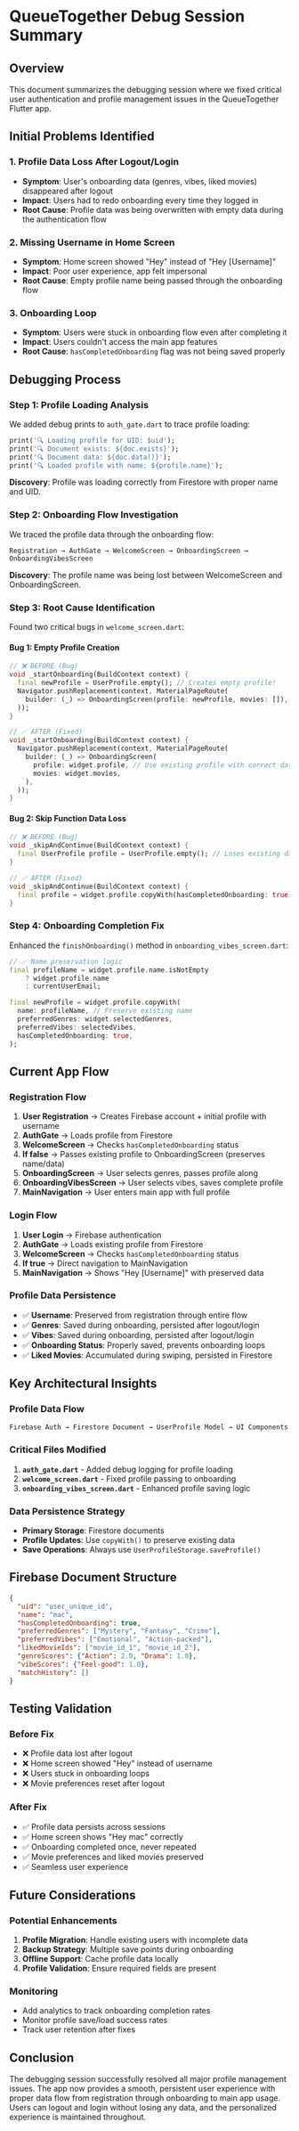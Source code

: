 # QueueTogether Debug Session Summary

## Overview
This document summarizes the debugging session where we fixed critical user authentication and profile management issues in the QueueTogether Flutter app.

## Initial Problems Identified

### 1. Profile Data Loss After Logout/Login
- **Symptom**: User's onboarding data (genres, vibes, liked movies) disappeared after logout
- **Impact**: Users had to redo onboarding every time they logged in
- **Root Cause**: Profile data was being overwritten with empty data during the authentication flow

### 2. Missing Username in Home Screen
- **Symptom**: Home screen showed "Hey" instead of "Hey [Username]"
- **Impact**: Poor user experience, app felt impersonal
- **Root Cause**: Empty profile name being passed through the onboarding flow

### 3. Onboarding Loop
- **Symptom**: Users were stuck in onboarding flow even after completing it
- **Impact**: Users couldn't access the main app features
- **Root Cause**: `hasCompletedOnboarding` flag was not being saved properly

## Debugging Process

### Step 1: Profile Loading Analysis
We added debug prints to `auth_gate.dart` to trace profile loading:
```dart
print('🔍 Loading profile for UID: $uid');
print('🔍 Document exists: ${doc.exists}');
print('🔍 Document data: ${doc.data()}');
print('🔍 Loaded profile with name: ${profile.name}');
```

**Discovery**: Profile was loading correctly from Firestore with proper name and UID.

### Step 2: Onboarding Flow Investigation
We traced the profile data through the onboarding flow:
```
Registration → AuthGate → WelcomeScreen → OnboardingScreen → OnboardingVibesScreen
```

**Discovery**: The profile name was being lost between WelcomeScreen and OnboardingScreen.

### Step 3: Root Cause Identification
Found two critical bugs in `welcome_screen.dart`:

#### Bug 1: Empty Profile Creation
```dart
// ❌ BEFORE (Bug)
void _startOnboarding(BuildContext context) {
  final newProfile = UserProfile.empty(); // Creates empty profile!
  Navigator.pushReplacement(context, MaterialPageRoute(
    builder: (_) => OnboardingScreen(profile: newProfile, movies: []),
  ));
}

// ✅ AFTER (Fixed)
void _startOnboarding(BuildContext context) {
  Navigator.pushReplacement(context, MaterialPageRoute(
    builder: (_) => OnboardingScreen(
      profile: widget.profile, // Use existing profile with correct data
      movies: widget.movies,
    ),
  ));
}
```

#### Bug 2: Skip Function Data Loss
```dart
// ❌ BEFORE (Bug)
void _skipAndContinue(BuildContext context) {
  final UserProfile profile = UserProfile.empty(); // Loses existing data
}

// ✅ AFTER (Fixed)
void _skipAndContinue(BuildContext context) {
  final profile = widget.profile.copyWith(hasCompletedOnboarding: true);
}
```

### Step 4: Onboarding Completion Fix
Enhanced the `finishOnboarding()` method in `onboarding_vibes_screen.dart`:

```dart
// ✅ Name preservation logic
final profileName = widget.profile.name.isNotEmpty 
    ? widget.profile.name 
    : currentUserEmail;

final newProfile = widget.profile.copyWith(
  name: profileName, // Preserve existing name
  preferredGenres: widget.selectedGenres,
  preferredVibes: selectedVibes,
  hasCompletedOnboarding: true,
);
```

## Current App Flow

### Registration Flow
1. **User Registration** → Creates Firebase account + initial profile with username
2. **AuthGate** → Loads profile from Firestore
3. **WelcomeScreen** → Checks `hasCompletedOnboarding` status
4. **If false** → Passes existing profile to OnboardingScreen (preserves name/data)
5. **OnboardingScreen** → User selects genres, passes profile along
6. **OnboardingVibesScreen** → User selects vibes, saves complete profile
7. **MainNavigation** → User enters main app with full profile

### Login Flow
1. **User Login** → Firebase authentication
2. **AuthGate** → Loads existing profile from Firestore
3. **WelcomeScreen** → Checks `hasCompletedOnboarding` status
4. **If true** → Direct navigation to MainNavigation
5. **MainNavigation** → Shows "Hey [Username]" with preserved data

### Profile Data Persistence
- ✅ **Username**: Preserved from registration through entire flow
- ✅ **Genres**: Saved during onboarding, persisted after logout/login
- ✅ **Vibes**: Saved during onboarding, persisted after logout/login
- ✅ **Onboarding Status**: Properly saved, prevents onboarding loops
- ✅ **Liked Movies**: Accumulated during swiping, persisted in Firestore

## Key Architectural Insights

### Profile Data Flow
```
Firebase Auth → Firestore Document → UserProfile Model → UI Components
```

### Critical Files Modified
1. **`auth_gate.dart`** - Added debug logging for profile loading
2. **`welcome_screen.dart`** - Fixed profile passing to onboarding
3. **`onboarding_vibes_screen.dart`** - Enhanced profile saving logic

### Data Persistence Strategy
- **Primary Storage**: Firestore documents
- **Profile Updates**: Use `copyWith()` to preserve existing data
- **Save Operations**: Always use `UserProfileStorage.saveProfile()`

## Firebase Document Structure
```json
{
  "uid": "user_unique_id",
  "name": "mac",
  "hasCompletedOnboarding": true,
  "preferredGenres": ["Mystery", "Fantasy", "Crime"],
  "preferredVibes": ["Emotional", "Action-packed"],
  "likedMovieIds": ["movie_id_1", "movie_id_2"],
  "genreScores": {"Action": 2.0, "Drama": 1.0},
  "vibeScores": {"Feel-good": 1.0},
  "matchHistory": []
}
```

## Testing Validation

### Before Fix
- ❌ Profile data lost after logout
- ❌ Home screen showed "Hey" instead of username
- ❌ Users stuck in onboarding loops
- ❌ Movie preferences reset after logout

### After Fix
- ✅ Profile data persists across sessions
- ✅ Home screen shows "Hey mac" correctly
- ✅ Onboarding completed once, never repeated
- ✅ Movie preferences and liked movies preserved
- ✅ Seamless user experience

## Future Considerations

### Potential Enhancements
1. **Profile Migration**: Handle existing users with incomplete data
2. **Backup Strategy**: Multiple save points during onboarding
3. **Offline Support**: Cache profile data locally
4. **Profile Validation**: Ensure required fields are present

### Monitoring
- Add analytics to track onboarding completion rates
- Monitor profile save/load success rates
- Track user retention after fixes

## Conclusion
The debugging session successfully resolved all major profile management issues. The app now provides a smooth, persistent user experience with proper data flow from registration through onboarding to main app usage. Users can logout and login without losing any data, and the personalized experience is maintained throughout.